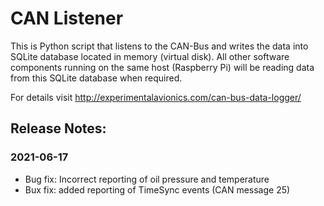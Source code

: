 # CAN Listener
This is Python script that listens to the CAN-Bus and writes the data into SQLite database located in memory (virtual disk). 
All other software components running on the same host (Raspberry Pi) will be reading data from this SQLite database when required.

For details visit http://experimentalavionics.com/can-bus-data-logger/


## Release Notes: ##

### 2021-06-17 ###
* Bug fix: Incorrect reporting of oil pressure and temperature
* Bux fix: added reporting of TimeSync events (CAN message 25)

